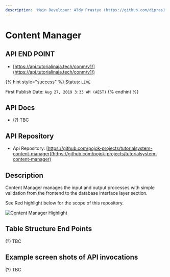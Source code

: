 ```yaml
---
description: 'Main Developer: Aldy Prastyo (https://github.com/dipras)'
---
```


# Content Manager

## API END POINT

* [https://api.tutorialinaja.tech/conm/v1/](https://api.tutorialinaja.tech/conm/v1/)

{% hint style="success" %}
Status: `LIVE`

First Publish Date: `Aug 27, 2019 3:33 AM (AEST)`
{% endhint %}

## API Docs

* \(?\) TBC

## API Repository

* Api Repository: [https://github.com/pojok-projects/tutorialsystem-content-manager](https://github.com/pojok-projects/tutorialsystem-content-manager)

## Description

Content Manager manages the input and output processes with simple validation from the frontend to the database interface layer section.

See Red highlight below for the scope of this repository.

![Content Manager Highlight](https://raw.githubusercontent.com/pojok-projects/tutorialsystem-content-manager/master/images/Content_Manager_highlight.png)

## Table Structure End Points

\(?\) TBC

## Example screen shots of API invocations

\(?\) TBC

